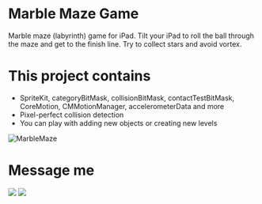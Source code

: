 # Marble Maze Game
Marble maze (labyrinth) game for iPad. Tilt your iPad to roll the ball through the maze and get to the finish line. Try to collect stars and avoid vortex.

# This project contains

* SpriteKit, categoryBitMask, collisionBitMask, contactTestBitMask, CoreMotion, CMMotionManager, accelerometerData and more
* Pixel-perfect collision detection
* You can play with adding new objects or creating new levels

![MarbleMaze](https://github.com/NickSagan/MarbleMaze/blob/main/Screenshot.jpg?raw=true)

# Message me
[![](https://upload.wikimedia.org/wikipedia/commons/thumb/8/82/Telegram_logo.svg/64px-Telegram_logo.svg.png)](https://t.me/NickSagan)
[![](https://upload.wikimedia.org/wikipedia/commons/thumb/c/ca/LinkedIn_logo_initials.png/64px-LinkedIn_logo_initials.png)](https://www.linkedin.com/in/nicksagan/)
